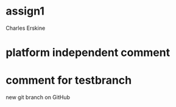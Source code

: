 # assign1
Charles Erskine
# platform independent comment
# comment for testbranch
new git branch on GitHub
